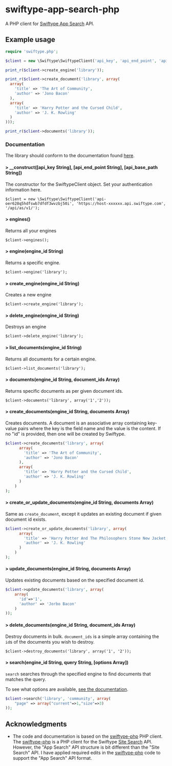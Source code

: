 # swiftype-app-search-php

A PHP client for [Swiftype App Search](https://swiftype.com/app-search) API.



## Example usage

```php
require 'swiftype.php';

$client = new \Swiftype\SwiftypeClient('api_key', 'api_end_point', 'api_base_path');

print_r($client->create_engine('library'));

print_r($client->create_document('library', array(
  array(
    'title' => 'The Art of Community',
    'author' => 'Jono Bacon'
  ),
  array(
    'title' => 'Harry Potter and the Cursed Child',
    'author' => 'J. K. Rowling'
  )
)));

print_r($client->documents('library'));
```

### Documentation

The library should conform to the documentation found [here](https://swiftype.com/documentation/app-search/getting-started).

#### > __construct([api_key String], [api_end_point String], [api_base_path String])
The constructor for the SwiftypeClient object. Set your authentication information here.

`$client = new \Swiftype\SwiftypeClient('api-oer628q5hdfswb7dfdf3wvzbj50i', 'https://host-xxxxxx.api.swiftype.com', '/api/as/v1/');`

#### > engines()
Returns all your engines

`$client->engines();`

#### > engine(engine_id String)
Returns a specific engine.

`$client->engine('library');`

#### > create_engine(engine_id String)
Creates a new engine

`$client->create_engine('library');`

#### > delete_engine(engine_id String)
Destroys an engine

`$client->delete_engine('library');`

#### > list_documents(engine_id String)
Returns all documents for a certain engine.

`$client->list_documents('library');`

#### > documents(engine_id String, document_ids Array)
Returns specific documents as per given document ids.

`$client->documents('library', array('1','2'));`

#### > create_documents(engine_id String, documents Array)
Creates documents. A document is an associative array containing key-value pairs where the key is the field name and the value is the content. If no "id" is provided, then one will be created by Swiftype.

```php
$client->create_documents('library', array(
      array(
        'title' => 'The Art of Community',
        'author' => 'Jono Bacon'
      ),
      array(
        'title' => 'Harry Potter and the Cursed Child',
        'author' => 'J. K. Rowling'
      )
    )
);
```

#### > create_or_update_documents(engine_id String, documents Array)
Same as `create_document`, except it updates an existing document if given document id exists.

```php
$client->create_or_update_documents('library', array(
      array(
        'title' => 'Harry Potter And The Philosophers Stone New Jacket',
        'author' => 'J. K. Rowling'
      )
    )
);
```

#### > update_documents(engine_id String, documents Array)
Updates existing documents based on the specified document id.

```php
$client->update_documents('library', array(
    array(
      'id'=>'1', 
      'author' => 'Jorbo Bacon'
    )
));
```

#### > delete_documents(engine_id String, document_ids Array)
Destroy documents in bulk. `document_ids` is a simple array containing the `id`s of the documents you wish to destroy.

`$client->destroy_documents('library', array('1', '2'));`

#### > search(engine_id String, query String, [options Array])
`search` searches through the specified engine to find documents that matches the query.

To see what options are available, [see the documentation](https://swiftype.com/documentation/app-search/api/search).

```php
$client->search('library', 'community', array(
    "page" => array("current"=>1,"size"=>3)
));
```


## Acknowledgments

* The code and documentation is based on the [swiftype-php](https://github.com/Nevon/swiftype-php) PHP client. The [swiftype-php](https://github.com/Nevon/swiftype-php) is a PHP client for the Swiftype [Site Search](https://swiftype.com/documentation/site-search/overview) API. However, the "App Search" API structure is bit different than the "Site Search" API. I have applied required edits in the [swiftype-php](https://github.com/Nevon/swiftype-php) code to support the "App Search" API format.